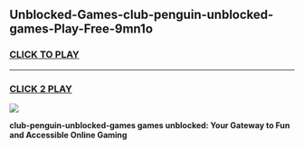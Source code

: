 
## Unblocked-Games-club-penguin-unblocked-games-Play-Free-9mn1o
<h3>
<a href="https://premium76.site?title=club-penguin-unblocked-games&ref=10A">CLICK TO PLAY</a></h3>
<hr>

<h3>
<a href="https://premium76.site?title=club-penguin-unblocked-games&ref=10A">CLICK 2 PLAY</a>
  
</h3>

<a href="https://premium76.site?title=club-penguin-unblocked-games&ref=10A"><img src="https://clearcache.store/games.png"></a>


**club-penguin-unblocked-games games unblocked: Your Gateway to Fun and Accessible Online Gaming**
